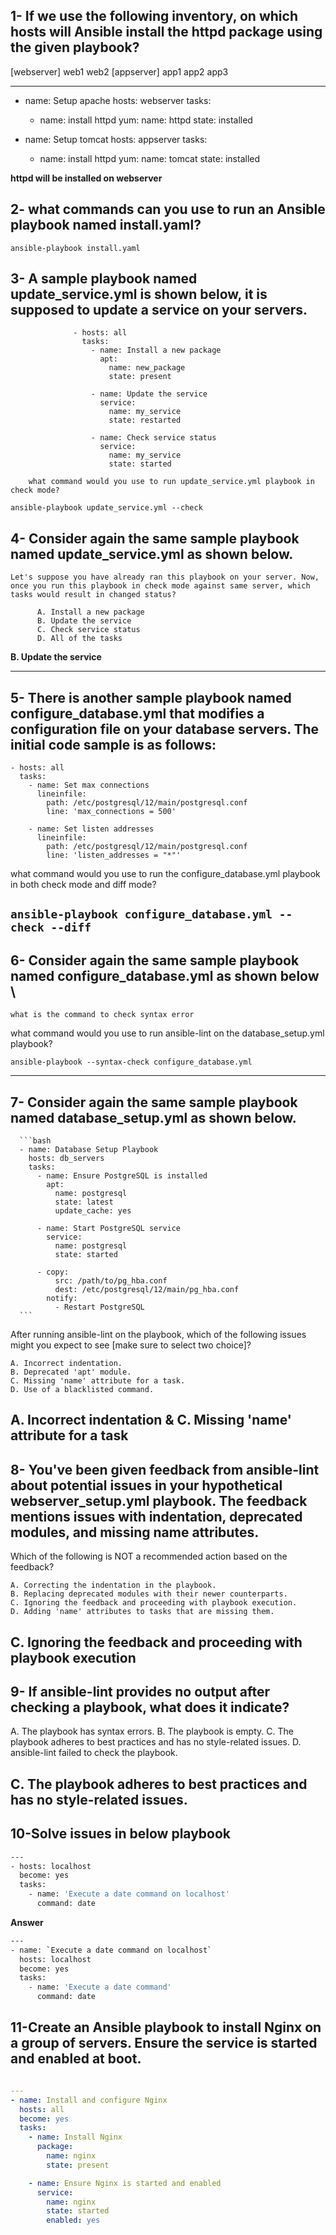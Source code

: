 

## 1- If we use the following inventory, on which hosts will Ansible install the httpd package using the given playbook?

[webserver]
web1
web2
[appserver]
app1
app2
app3

---
- name: Setup apache
  hosts: webserver
  tasks:
    - name: install httpd
      yum:
        name: httpd
        state: installed

- name: Setup tomcat
  hosts: appserver
  tasks:
    - name: install httpd
      yum:
        name: tomcat
        state: installed

**httpd will be installed on webserver**


## 2- what commands can you use to run an Ansible playbook named install.yaml?

`ansible-playbook install.yaml`

## 3- A sample playbook named update_service.yml is shown below, it is supposed to update a service on your servers.

                  - hosts: all
                    tasks:
                      - name: Install a new package
                        apt:
                          name: new_package
                          state: present
                  
                      - name: Update the service
                        service:
                          name: my_service
                          state: restarted
                  
                      - name: Check service status
                        service:
                          name: my_service
                          state: started

		what command would you use to run update_service.yml playbook in check mode?

`ansible-playbook update_service.yml --check`


## 4- Consider again the same sample playbook named update_service.yml as shown below.
    Let's suppose you have already ran this playbook on your server. Now, once you run this playbook in check mode against same server, which tasks would result in changed status?

          A. Install a new package
          B. Update the service
          C. Check service status
          D. All of the tasks

 **B. Update the service**


-------------------------------------------------------------

## 5- There is another sample playbook named configure_database.yml that modifies a configuration file on your database servers. The initial code sample is as follows:
    - hosts: all
      tasks:
        - name: Set max connections
          lineinfile:
            path: /etc/postgresql/12/main/postgresql.conf
            line: 'max_connections = 500'

        - name: Set listen addresses
          lineinfile:
            path: /etc/postgresql/12/main/postgresql.conf
            line: 'listen_addresses = "*"'

what command would you use to run the configure_database.yml playbook in both check mode and diff mode?

`ansible-playbook configure_database.yml --check --diff`
-------------------

## 6- Consider again the same sample playbook named configure_database.yml as shown below \
	what is the command to check syntax error

what command would you use to run ansible-lint on the database_setup.yml playbook?

`ansible-playbook --syntax-check configure_database.yml`

----------------------------------------------------------------------------------------


## 7- Consider again the same sample playbook named database_setup.yml as shown below.

      ```bash
      - name: Database Setup Playbook
        hosts: db_servers
        tasks:
          - name: Ensure PostgreSQL is installed
            apt:
              name: postgresql
              state: latest
              update_cache: yes

          - name: Start PostgreSQL service
            service:
              name: postgresql
              state: started

          - copy:
              src: /path/to/pg_hba.conf
              dest: /etc/postgresql/12/main/pg_hba.conf
            notify:
              - Restart PostgreSQL
      ```
After running ansible-lint on the playbook, which of the following issues might you expect to see [make sure to select two choice]?

    A. Incorrect indentation.
    B. Deprecated 'apt' module.
    C. Missing 'name' attribute for a task.
    D. Use of a blacklisted command.

**A. Incorrect indentation & C. Missing 'name' attribute for a task**
--------------------------
## 8- You've been given feedback from ansible-lint about potential issues in your hypothetical webserver_setup.yml playbook. The feedback mentions issues with indentation, deprecated modules, and missing name attributes.
Which of the following is NOT a recommended action based on the feedback?

    A. Correcting the indentation in the playbook.
    B. Replacing deprecated modules with their newer counterparts.
    C. Ignoring the feedback and proceeding with playbook execution.
    D. Adding 'name' attributes to tasks that are missing them.

**C. Ignoring the feedback and proceeding with playbook execution**
-------------------------------

## 9- If ansible-lint provides no output after checking a playbook, what does it indicate?

A. The playbook has syntax errors.
B. The playbook is empty.
C. The playbook adheres to best practices and has no style-related issues.
D. ansible-lint failed to check the playbook.

**C. The playbook adheres to best practices and has no style-related issues.**
-----------------------------------

## 10-Solve issues in below playbook

```bash
---
- hosts: localhost
  become: yes
  tasks:
    - name: 'Execute a date command on localhost'
      command: date

```
**Answer**

```bash
---
- name: `Execute a date command on localhost`
  hosts: localhost
  become: yes
  tasks:
    - name: 'Execute a date command'
      command: date

```

## 11-Create an Ansible playbook to install Nginx on a group of servers. Ensure the service is started and enabled at boot.

```yaml

---
- name: Install and configure Nginx
  hosts: all
  become: yes
  tasks:
    - name: Install Nginx
      package:
        name: nginx
        state: present

    - name: Ensure Nginx is started and enabled
      service:
        name: nginx
        state: started
        enabled: yes


```
